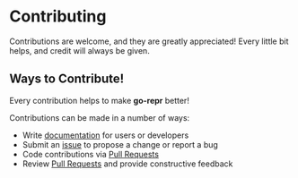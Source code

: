 # Contributing

Contributions are welcome, and they are greatly appreciated! Every little bit
helps, and credit will always be given.

## Ways to Contribute!

Every contribution helps to make **go-repr** better!

Contributions can be made in a number of ways:

- Write [documentation] for users or developers
- Submit an [issue] to propose a change or report a bug
- Code contributions via [Pull Requests]
- Review [Pull Requests] and provide constructive feedback


[documentation]: /repr/doc.go
[issue]: https://github.com/hackebrot/go-repr/issues
[Pull Requests]: https://github.com/hackebrot/go-repr/pulls
